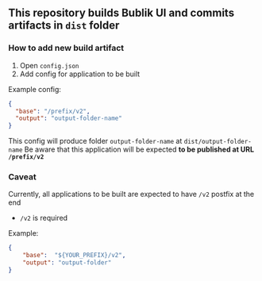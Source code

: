 [SPDX-License-Identifier: Apache-2.0]::
[SPDX-FileCopyrightText: 2024 OKTET LTD]::

## This repository builds Bublik UI and commits artifacts in `dist` folder

### How to add new build artifact

1. Open `config.json`
2. Add config for application to be built

Example config:

```json
{
  "base": "/prefix/v2",
  "output": "output-folder-name"
}
```

This config will produce folder `output-folder-name` at `dist/output-folder-name`
Be aware that this application will be expected **to be published at URL `/prefix/v2`**

### Caveat

Currently, all applications to be built are expected to have `/v2` postfix at the end

- `/v2` is required

Example:
```json
{
    "base":  "${YOUR_PREFIX}/v2",
    "output": "output-folder"
}
```
